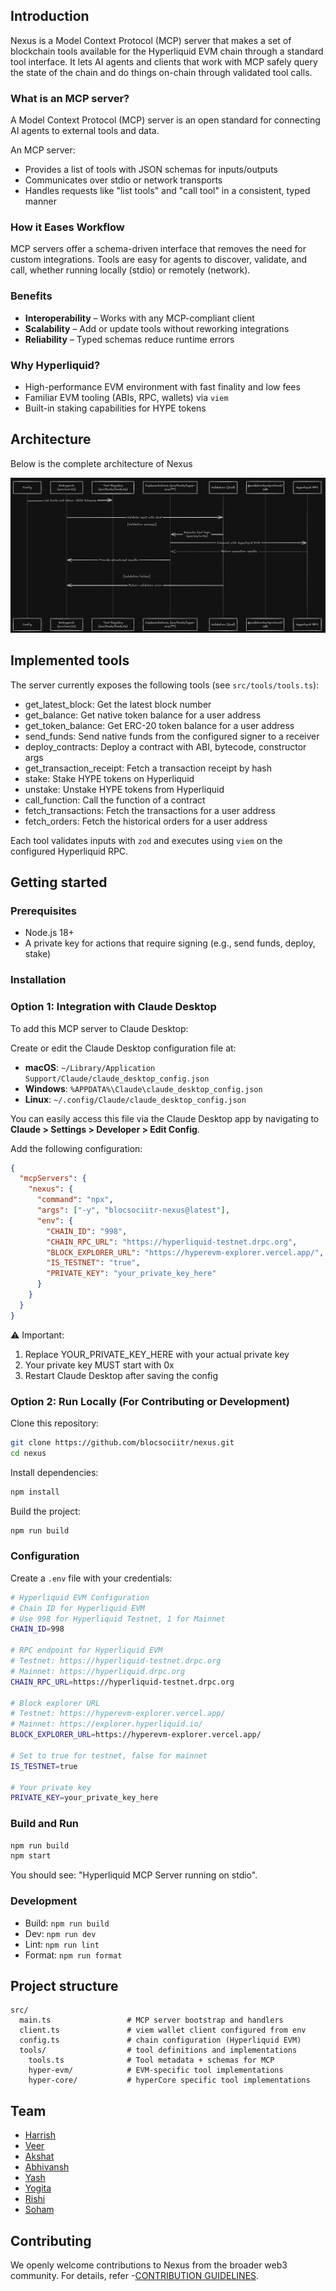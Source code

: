## Introduction

Nexus is a Model Context Protocol (MCP) server that makes a set of blockchain tools available for the Hyperliquid EVM chain through a standard tool interface. It lets AI agents and clients that work with MCP safely query the state of the chain and do things on-chain through validated tool calls.

### What is an MCP server?

A Model Context Protocol (MCP) server is an open standard for connecting AI agents to external tools and data.

An MCP server:

- Provides a list of tools with JSON schemas for inputs/outputs
- Communicates over stdio or network transports
- Handles requests like "list tools" and "call tool" in a consistent, typed manner

### How it Eases Workflow

MCP servers offer a schema-driven interface that removes the need for custom integrations. Tools are easy for agents to discover, validate, and call, whether running locally (stdio) or remotely (network).

### Benefits

- **Interoperability** – Works with any MCP-compliant client
- **Scalability** – Add or update tools without reworking integrations
- **Reliability** – Typed schemas reduce runtime errors

### Why Hyperliquid?

- High-performance EVM environment with fast finality and low fees
- Familiar EVM tooling (ABIs, RPC, wallets) via `viem`
- Built-in staking capabilities for HYPE tokens

## Architecture

Below is the complete architecture of Nexus

![Architecture](images/architecture.png)

## Implemented tools

The server currently exposes the following tools (see `src/tools/tools.ts`):

- get_latest_block: Get the latest block number
- get_balance: Get native token balance for a user address
- get_token_balance: Get ERC-20 token balance for a user address
- send_funds: Send native funds from the configured signer to a receiver
- deploy_contracts: Deploy a contract with ABI, bytecode, constructor args
- get_transaction_receipt: Fetch a transaction receipt by hash
- stake: Stake HYPE tokens on Hyperliquid
- unstake: Unstake HYPE tokens from Hyperliquid
- call_function: Call the function of a contract
- fetch_transactions: Fetch the transactions for a user address
- fetch_orders: Fetch the historical orders for a user address

Each tool validates inputs with `zod` and executes using `viem` on the configured Hyperliquid RPC.

## Getting started

### Prerequisites

- Node.js 18+
- A private key for actions that require signing (e.g., send funds, deploy, stake)

### Installation

### Option 1: Integration with Claude Desktop

To add this MCP server to Claude Desktop:

Create or edit the Claude Desktop configuration file at:

- **macOS**: `~/Library/Application Support/Claude/claude_desktop_config.json`
- **Windows**: `%APPDATA%\Claude\claude_desktop_config.json`
- **Linux**: `~/.config/Claude/claude_desktop_config.json`

You can easily access this file via the Claude Desktop app by navigating to **Claude > Settings > Developer > Edit Config**.

Add the following configuration:

```json
{
  "mcpServers": {
    "nexus": {
      "command": "npx",
      "args": ["-y", "blocsociitr-nexus@latest"],
      "env": {
        "CHAIN_ID": "998",
        "CHAIN_RPC_URL": "https://hyperliquid-testnet.drpc.org",
        "BLOCK_EXPLORER_URL": "https://hyperevm-explorer.vercel.app/",
        "IS_TESTNET": "true",
        "PRIVATE_KEY": "your_private_key_here"
      }
    }
  }
}
```

⚠️  Important:
   1. Replace YOUR_PRIVATE_KEY_HERE with your actual private key
   2. Your private key MUST start with 0x
   3. Restart Claude Desktop after saving the config

### Option 2: Run Locally (For Contributing or Development)

Clone this repository:

```bash
git clone https://github.com/blocsociitr/nexus.git
cd nexus
```

Install dependencies:

```bash
npm install
```

Build the project:

```bash
npm run build
```

### Configuration

Create a `.env` file with your credentials:

```bash
# Hyperliquid EVM Configuration
# Chain ID for Hyperliquid EVM
# Use 998 for Hyperliquid Testnet, 1 for Mainnet
CHAIN_ID=998

# RPC endpoint for Hyperliquid EVM
# Testnet: https://hyperliquid-testnet.drpc.org
# Mainnet: https://hyperliquid.drpc.org
CHAIN_RPC_URL=https://hyperliquid-testnet.drpc.org

# Block explorer URL
# Testnet: https://hyperevm-explorer.vercel.app/
# Mainnet: https://explorer.hyperliquid.io/
BLOCK_EXPLORER_URL=https://hyperevm-explorer.vercel.app/

# Set to true for testnet, false for mainnet
IS_TESTNET=true

# Your private key
PRIVATE_KEY=your_private_key_here
```

### Build and Run

```bash
npm run build
npm start
```

You should see: "Hyperliquid MCP Server running on stdio".

### Development

- Build: `npm run build`
- Dev: `npm run dev`
- Lint: `npm run lint`
- Format: `npm run format`

## Project structure

```
src/
  main.ts                 # MCP server bootstrap and handlers
  client.ts               # viem wallet client configured from env
  config.ts               # chain configuration (Hyperliquid EVM)
  tools/                  # tool definitions and implementations
    tools.ts              # Tool metadata + schemas for MCP
    hyper-evm/            # EVM-specific tool implementations
    hyper-core/           # hyperCore specific tool implementations
```

## Team

- [Harrish](https://github.com/Haxry)
- [Veer](https://github.com/VeerChaurasia)
- [Akshat](https://github.com/dev-n-dough)
- [Abhivansh](https://github.com/akronim26)
- [Yash](https://github.com/YASH-ai-bit)
- [Yogita](https://github.com/yogitagoel)
- [Rishi](https://github.com/rishi-tal-12)
- [Soham](https://github.com/0xr10t)

## Contributing

We openly welcome contributions to Nexus from the broader web3 community. For details, refer -[CONTRIBUTION GUIDELINES](CONTRIBUTING.md).
